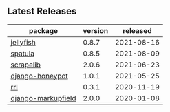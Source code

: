 ## Latest Releases
| package | version | released |
|--------------|-----------|-------------|
| [jellyfish](https://github.com/jamesturk/jellyfish) | 0.8.7 | 2021-08-16 |
| [spatula](https://github.com/jamesturk/spatula) | 0.8.5 | 2021-08-09 |
| [scrapelib](https://github.com/jamesturk/scrapelib) | 2.0.6 | 2021-06-23 |
| [django-honeypot](https://github.com/jamesturk/django-honeypot) | 1.0.1 | 2021-05-25 |
| [rrl](https://github.com/jamesturk/rrl) | 0.3.1 | 2020-11-19 |
| [django-markupfield](https://github.com/jamesturk/django-markupfield) | 2.0.0 | 2020-01-08 |
